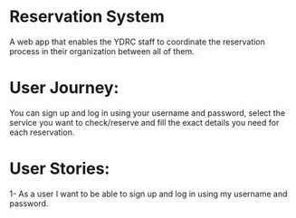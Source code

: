 # Reservation System
A web app that enables the YDRC staff to coordinate the reservation process in their organization between all of them.

# User Journey:
You can sign up and log in using your username and password, select the service you want to check/reserve and fill the exact details you need for each reservation.

# User Stories:

1- As a user I want to be able to sign up and log in using my username and password.





